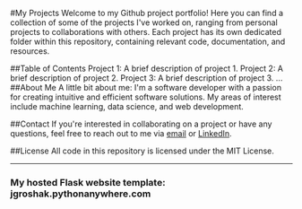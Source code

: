 #My Projects
Welcome to my Github project portfolio! Here you can find a collection of some of the projects I've worked on, ranging from personal projects to collaborations with others. Each project has its own dedicated folder within this repository, containing relevant code, documentation, and resources.

##Table of Contents
Project 1: A brief description of project 1.
Project 2: A brief description of project 2.
Project 3: A brief description of project 3.
...
##About Me
A little bit about me: I'm a software developer with a passion for creating intuitive and efficient software solutions. My areas of interest include machine learning, data science, and web development.

##Contact
If you're interested in collaborating on a project or have any questions, feel free to reach out to me via [email](**joshgroshak@gmail.com**) or [LinkedIn](https://www.linkedin.com/in/josh-groshak-ba786713a/).

##License
All code in this repository is licensed under the MIT License.

---------------------------------------------------------------------
### My hosted Flask website template: jgroshak.pythonanywhere.com

